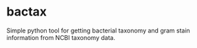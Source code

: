 # bactax
Simple python tool for getting bacterial taxonomy and gram stain information from NCBI taxonomy data.
